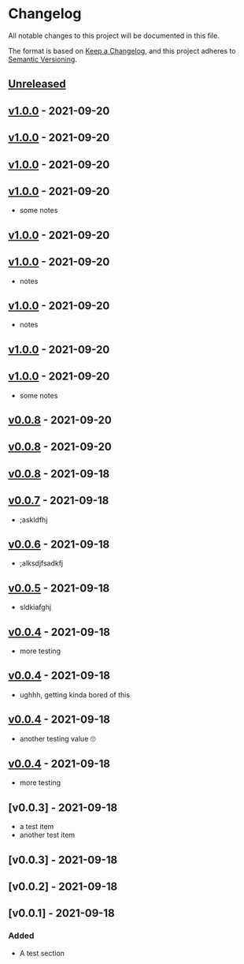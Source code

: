 # Changelog

All notable changes to this project will be documented in this file.

The format is based on [Keep a Changelog](https://keepachangelog.com/en/1.0.0/),
and this project adheres to [Semantic Versioning](https://semver.org/spec/v2.0.0.html).

## [Unreleased]

## [v1.0.0] - 2021-09-20

## [v1.0.0] - 2021-09-20

## [v1.0.0] - 2021-09-20

## [v1.0.0] - 2021-09-20

-   some notes

## [v1.0.0] - 2021-09-20

## [v1.0.0] - 2021-09-20

-   notes

## [v1.0.0] - 2021-09-20

-   notes

## [v1.0.0] - 2021-09-20

## [v1.0.0] - 2021-09-20

-   some notes

## [v0.0.8] - 2021-09-20

## [v0.0.8] - 2021-09-20

## [v0.0.8] - 2021-09-18

## [v0.0.7] - 2021-09-18

-   ;askldfhj

## [v0.0.6] - 2021-09-18

-   ;alksdjfsadkfj

## [v0.0.5] - 2021-09-18

-   sldkiafghj

## [v0.0.4] - 2021-09-18

-   more testing

## [v0.0.4] - 2021-09-18

-   ughhh, getting kinda bored of this

## [v0.0.4] - 2021-09-18

-   another testing value 🙄

## [v0.0.4] - 2021-09-18

-   more testing

## [v0.0.3] - 2021-09-18

-   a test item
-   another test item

## [v0.0.3] - 2021-09-18

## [v0.0.2] - 2021-09-18

## [v0.0.1] - 2021-09-18

### Added

-   A test section

[Unreleased]: https://github.com/BenDev9/deployment-testing/compare/v1.0.0...HEAD

[v1.0.0]: https://github.com/BenDev9/deployment-testing/compare/v1.0.0...v1.0.0

[v1.0.0]: https://github.com/BenDev9/deployment-testing/compare/v1.0.0...v1.0.0

[v1.0.0]: https://github.com/BenDev9/deployment-testing/compare/v1.0.0...v1.0.0

[v1.0.0]: https://github.com/BenDev9/deployment-testing/compare/v1.0.0...v1.0.0

[v1.0.0]: https://github.com/BenDev9/deployment-testing/compare/v1.0.0...v1.0.0

[v1.0.0]: https://github.com/BenDev9/deployment-testing/compare/v1.0.0...v1.0.0

[v1.0.0]: https://github.com/BenDev9/deployment-testing/compare/v1.0.0...v1.0.0

[v1.0.0]: https://github.com/BenDev9/deployment-testing/compare/v1.0.0...v1.0.0

[v1.0.0]: https://github.com/BenDev9/deployment-testing/compare/v0.0.8...v1.0.0

[v0.0.8]: https://github.com/BenDev9/deployment-testing/compare/v0.0.8...v0.0.8

[v0.0.8]: https://github.com/BenDev9/deployment-testing/compare/v0.0.8...v0.0.8

[v0.0.8]: https://github.com/BenDev9/deployment-testing/compare/v0.0.7...v0.0.8

[v0.0.7]: https://github.com/BenDev9/deployment-testing/compare/v0.0.6...v0.0.7

[v0.0.6]: https://github.com/BenDev9/deployment-testing/compare/v0.0.5...v0.0.6

[v0.0.5]: https://github.com/BenDev9/deployment-testing/compare/v0.0.4...v0.0.5

[v0.0.4]: https://github.com/BenDev9/deployment-testing/compare/v0.0.4...v0.0.4

[v0.0.4]: https://github.com/BenDev9/deployment-testing/compare/v0.0.4...v0.0.4

[v0.0.4]: https://github.com/BenDev9/deployment-testing/compare/v0.0.4...v0.0.4

[v0.0.4]: https://github.com/BenDev9/deployment-testing/compare/v0.0.3...v0.0.4
